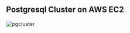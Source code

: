 ## Postgresql Cluster on AWS EC2
![pgcluster](https://user-images.githubusercontent.com/44127516/133141348-e3629d95-9df5-4ebd-bb71-a0fa4ef6a6dc.jpg)
